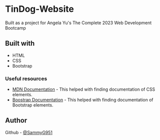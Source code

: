 # TinDog-Website

Built as a project for Angela Yu's The Complete 2023 Web Development Bootcamp

## Built with 

- HTML
- CSS
- Bootstrap

### Useful resources

- [MDN Documentation](https://developer.mozilla.org/en-US/) - This helped with finding documentation of CSS elements.
- [Boostrap Documentation](https://getbootstrap.com/docs/5.1/getting-started/introduction/) - This helped with finding documentation of Bootstrap elements.

## Author

Github - [@SammyG951](https://github.com/SammyG951)

